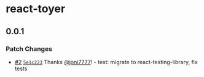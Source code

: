# react-toyer

## 0.0.1
### Patch Changes



- [#2](https://github.com/AltNext/react-toyer/pull/2) [`5e1c223`](https://github.com/AltNext/react-toyer/commit/5e1c223f0f8e77bab7452a99b40da119b5257d25) Thanks [@joni7777](https://github.com/joni7777)! - test: migrate to react-testing-library, fix tests
